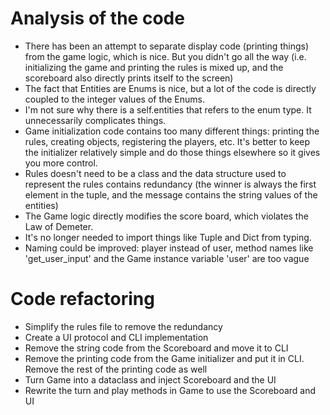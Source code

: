 # Analysis of the code

- There has been an attempt to separate display code (printing things) from the game logic, which is nice. But you didn't go all the way (i.e. initializing the game and printing the rules is mixed up, and the scoreboard also directly prints itself to the screen)
- The fact that Entities are Enums is nice, but a lot of the code is directly coupled to the integer values of the Enums.
- I'm not sure why there is a self.entities that refers to the enum type. It unnecessarily complicates things.
- Game initialization code contains too many different things: printing the rules, creating objects, registering the players, etc. It's better to keep the initializer relatively simple and do those things elsewhere so it gives you more control.
- Rules doesn't need to be a class and the data structure used to represent the rules contains redundancy (the winner is always the first element in the tuple, and the message contains the string values of the entities)
- The Game logic directly modifies the score board, which violates the Law of Demeter.
- It's no longer needed to import things like Tuple and Dict from typing.
- Naming could be improved: player instead of user, method names like 'get_user_input' and the Game instance variable 'user' are too vague

# Code refactoring

- Simplify the rules file to remove the redundancy
- Create a UI protocol and CLI implementation
- Remove the string code from the Scoreboard and move it to CLI
- Remove the printing code from the Game initializer and put it in CLI. Remove the rest of the printing code as well
- Turn Game into a dataclass and inject Scoreboard and the UI
- Rewrite the turn and play methods in Game to use the Scoreboard and UI
